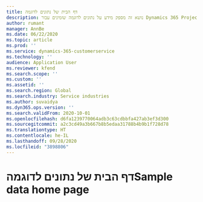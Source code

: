 ```yaml
---
title: דף הבית של נתונים לדוגמה
description: נושא זה מספק מידע על נתונים לדוגמה שזמינים עבור Dynamics 365 Project operations.
author: rumant
manager: AnnBe
ms.date: 06/22/2020
ms.topic: article
ms.prod: ''
ms.service: dynamics-365-customerservice
ms.technology: ''
audience: Application User
ms.reviewer: kfend
ms.search.scope: ''
ms.custom: ''
ms.assetid: ''
ms.search.region: Global
ms.search.industry: Service industries
ms.author: suvaidya
ms.dyn365.ops.version: ''
ms.search.validFrom: 2020-10-01
ms.openlocfilehash: d6fa1239770064adb3c63cdbbfa427ab3ef3d300
ms.sourcegitcommit: a2c3cd49a3b667b8b5edaa31788b4b9b1f728d78
ms.translationtype: HT
ms.contentlocale: he-IL
ms.lasthandoff: 09/28/2020
ms.locfileid: "3898806"
---
```

# <a name="sample-data-home-page"></a><span data-ttu-id="512c1-103">דף הבית של נתונים לדוגמה</span><span class="sxs-lookup"><span data-stu-id="512c1-103">Sample data home page</span></span>
